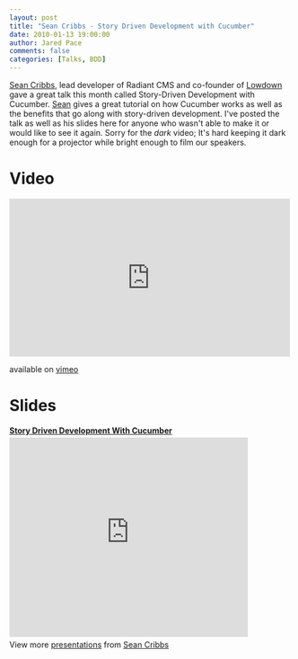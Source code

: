 ```yaml
---
layout: post
title: "Sean Cribbs - Story Driven Development with Cucumber"
date: 2010-01-13 19:00:00
author: Jared Pace
comments: false
categories: [Talks, BDD]
---
```


[Sean Cribbs](http://seancribbs.com), lead developer of Radiant CMS and co-founder of [Lowdown](http://lowdownapp.com) gave a great talk this month called Story-Driven Development with Cucumber. [Sean](http://twitter.com/seancribbs) gives a great tutorial on how Cucumber works as well as the benefits that go along with story-driven development. I've posted the talk as well as his slides here for anyone who wasn't able to make it or would like to see it again. Sorry for the *dark* video; It's hard keeping it dark enough for a projector while bright enough to film our speakers.


# Video

<iframe src="http://player.vimeo.com/video/8721145" width="500" height="281" frameborder="0" webkitAllowFullScreen mozallowfullscreen allowFullScreen></iframe>

available on [vimeo](http://vimeo.com/8721145)

# Slides

<div style="width:425px" id="__ss_2846880"> <strong style="display:block;margin:12px 0 4px"><a href="http://www.slideshare.net/seancribbs/story-driven-development-with-cucumber" title="Story Driven Development With Cucumber" target="_blank">Story Driven Development With Cucumber</a></strong> <iframe src="http://www.slideshare.net/slideshow/embed_code/2846880" width="425" height="355" frameborder="0" marginwidth="0" marginheight="0" scrolling="no"></iframe> <div style="padding:5px 0 12px"> View more <a href="http://www.slideshare.net/" target="_blank">presentations</a> from <a href="http://www.slideshare.net/seancribbs" target="_blank">Sean Cribbs</a> </div> </div>


